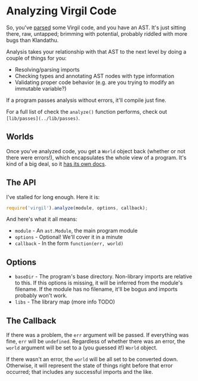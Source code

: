 # Analyzing Virgil Code

So, you've [parsed](parsing.md) some Virgil code, and you have an AST.
It's just sitting there, raw, untapped; brimming with potential,
probably riddled with more bugs than Klandathu.

Analysis takes your relationship with that AST to the next level by
doing a couple of things for you:

 * Resolving/parsing imports
 * Checking types and annotating AST nodes with type information
 * Validating proper code behavior (e.g. are you trying to modify an immutable variable?)

If a program passes analysis without errors, it'll compile just fine.

For a full list of check  the `analyze()` function performs, check out
`[lib/passes](../lib/passes)`.

## Worlds

Once you've analyzed code, you get a `World` object back (whether or not
there were errors!), which encapsulates the whole view of a program.
It's kind of a big deal, so it [has its own docs](world.md).

## The API

I've stalled for long enough.  Here it is:

```javascript
require('virgil').analyze(module, options, callback);
```

And here's what it all means:

 * `module` - An `ast.Module`, the main program module
 * `options` - Optional!  We'll cover it in a minute
 * `callback` - In the form `function(err, world)`

## Options

 * `baseDir` - The program's base directory.  Non-library imports are
               relative to this.  If this options is missing, it will
               be inferred from the module's filename.  If the module
               has no filename, it'll be bogus and imports probably
               won't work.
 * `libs` - The library map (more info TODO)

## The Callback

If there was a problem, the `err` argument will be passed.  If everything
was fine, `err` will be `undefined`.  Regardless of whether there was
an error, the `world` argument will be set to a (you guessed it!) `World`
object.

If there wasn't an error, the `world` will be all set to be converted
down.  Otherwise, it will represent the state of things right before
that error occurred; that includes any successful imports and the like.

